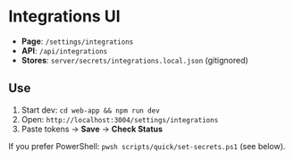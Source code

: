 # Integrations UI

- **Page**: `/settings/integrations`
- **API**: `/api/integrations`
- **Stores**: `server/secrets/integrations.local.json` (gitignored)

## Use
1) Start dev: `cd web-app && npm run dev`
2) Open: `http://localhost:3004/settings/integrations`
3) Paste tokens → **Save** → **Check Status**

If you prefer PowerShell: `pwsh scripts/quick/set-secrets.ps1` (see below).
